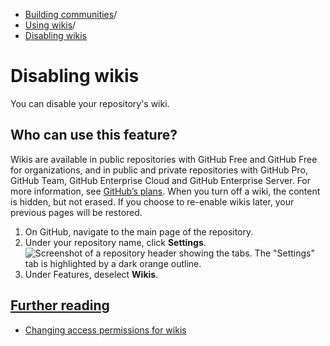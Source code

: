  * [Building communities](https://docs.github.com/en/communities "Building communities")/
  * [Using wikis](https://docs.github.com/en/communities/documenting-your-project-with-wikis "Using wikis")/
  * [Disabling wikis](https://docs.github.com/en/communities/documenting-your-project-with-wikis/disabling-wikis "Disabling wikis")


# Disabling wikis
You can disable your repository's wiki.
## Who can use this feature?
Wikis are available in public repositories with GitHub Free and GitHub Free for organizations, and in public and private repositories with GitHub Pro, GitHub Team, GitHub Enterprise Cloud and GitHub Enterprise Server. For more information, see [GitHub’s plans](https://docs.github.com/en/get-started/learning-about-github/githubs-plans).
When you turn off a wiki, the content is hidden, but not erased. If you choose to re-enable wikis later, your previous pages will be restored.
  1. On GitHub, navigate to the main page of the repository.
  2. Under your repository name, click **Settings**.
![Screenshot of a repository header showing the tabs. The "Settings" tab is highlighted by a dark orange outline.](https://docs.github.com/assets/cb-28260/images/help/repository/repo-actions-settings.png)
  3. Under Features, deselect **Wikis**.


## [Further reading](https://docs.github.com/en/communities/documenting-your-project-with-wikis/disabling-wikis#further-reading)
  * [Changing access permissions for wikis](https://docs.github.com/en/communities/documenting-your-project-with-wikis/changing-access-permissions-for-wikis)


